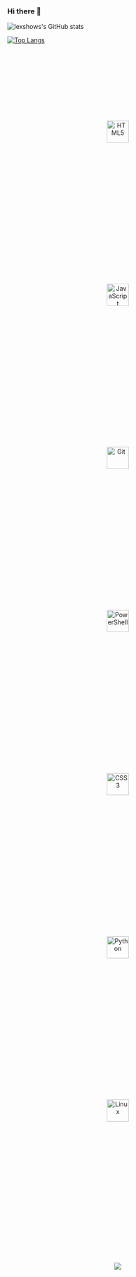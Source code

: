 ### Hi there 👋

![lexshows's GitHub stats](https://github-readme-stats.vercel.app/api?username=lexshows&theme=dark&show_icons=true)


[![Top Langs](https://github-readme-stats.vercel.app/api/top-langs/?username=lexshows&theme=dark)](https://github.com/lexshows/github-readme-stats)

<div class="languages, designing & development tools ">
    <div align="center"> 
    <img style="margin: 10rem" src="https://profilinator.rishav.dev/skills-assets/html5-original-wordmark.svg" alt="HTML5" height="50" />  
    <img style="margin: 10rem" src="https://profilinator.rishav.dev/skills-assets/javascript-original.svg" alt="JavaScript" height="50" /> 
    <img style="margin: 10rem" src="https://profilinator.rishav.dev/skills-assets/git-scm-icon.svg" alt="Git" height="50" />
    <img style="margin: 10rem" src="https://profilinator.rishav.dev/skills-assets/powershell.png" alt="PowerShell" height="50" /> 
    <img style="margin: 10rem" src="https://profilinator.rishav.dev/skills-assets/css3-original-wordmark.svg" alt="CSS3" height="50" />
    <img style="margin: 10rem" src="https://profilinator.rishav.dev/skills-assets/python-original.svg" alt="Python" height="50" />
    <img style="margin: 10rem" src="https://profilinator.rishav.dev/skills-assets/linux-original.svg" alt="Linux" height="50" />
    <img style="margin: 10rem;" src="https://cdn.jsdelivr.net/gh/devicons/devicon/icons/visualstudio/visualstudio-plain.svg" />
</div>

<div class="badges">

</div>
<div class="spotify">

</div>

<div>

</div>